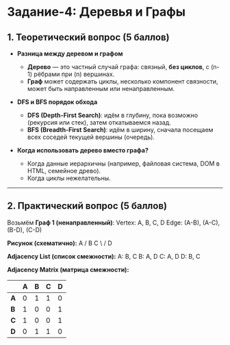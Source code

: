 # Задание-4: Деревья и Графы

## 1. Теоретический вопрос (5 баллов)

- **Разница между деревом и графом**

  - **Дерево** — это частный случай графа: связный, **без циклов**, с \(n-1\) рёбрами при \(n\) вершинах.
  - **Граф** может содержать циклы, несколько компонент связности, может быть направленным или ненаправленным.

- **DFS и BFS порядок обхода**

  - **DFS (Depth-First Search)**: идём в глубину, пока возможно (рекурсия или стек), затем откатываемся назад.
  - **BFS (Breadth-First Search)**: идём в ширину, сначала посещаем всех соседей текущей вершины (очередь).

- **Когда использовать дерево вместо графа?**
  - Когда данные иерархичны (например, файловая система, DOM в HTML, семейное древо).
  - Когда циклы нежелательны.

---

## 2. Практический вопрос (5 баллов)

Возьмём **Граф 1 (ненаправленный)**:
Vertex: A, B, C, D
Edge: (A-B), (A-C), (B-D), (C-D)

**Рисунок (схематично):**
A
/
B C
\ /
D

**Adjacency List (список смежности):**
A: B, C
B: A, D
C: A, D
D: B, C

**Adjacency Matrix (матрица смежности):**

|       | A   | B   | C   | D   |
| ----- | --- | --- | --- | --- |
| **A** | 0   | 1   | 1   | 0   |
| **B** | 1   | 0   | 0   | 1   |
| **C** | 1   | 0   | 0   | 1   |
| **D** | 0   | 1   | 1   | 0   |
